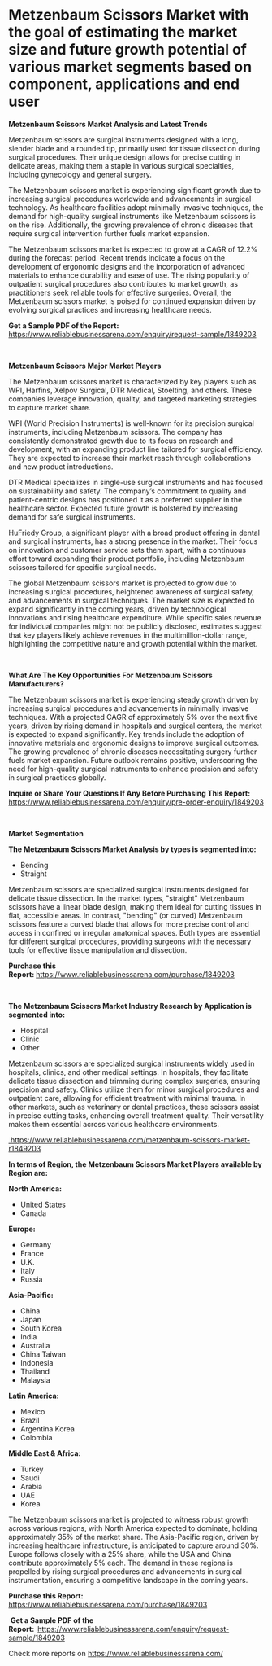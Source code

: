 <p><h1>Metzenbaum Scissors Market with the goal of estimating the market size and future growth potential of various market segments based on component, applications and end user</h1></p><p><strong>Metzenbaum Scissors Market Analysis and Latest Trends</strong></p>
<p><p>Metzenbaum scissors are surgical instruments designed with a long, slender blade and a rounded tip, primarily used for tissue dissection during surgical procedures. Their unique design allows for precise cutting in delicate areas, making them a staple in various surgical specialties, including gynecology and general surgery.</p><p>The Metzenbaum scissors market is experiencing significant growth due to increasing surgical procedures worldwide and advancements in surgical technology. As healthcare facilities adopt minimally invasive techniques, the demand for high-quality surgical instruments like Metzenbaum scissors is on the rise. Additionally, the growing prevalence of chronic diseases that require surgical intervention further fuels market expansion. </p><p>The Metzenbaum scissors market is expected to grow at a CAGR of 12.2% during the forecast period. Recent trends indicate a focus on the development of ergonomic designs and the incorporation of advanced materials to enhance durability and ease of use. The rising popularity of outpatient surgical procedures also contributes to market growth, as practitioners seek reliable tools for effective surgeries. Overall, the Metzenbaum scissors market is poised for continued expansion driven by evolving surgical practices and increasing healthcare needs.</p></p>
<p><strong>Get a Sample PDF of the Report:&nbsp;</strong> <a href="https://www.reliablebusinessarena.com/enquiry/request-sample/1849203?utm_campaign=3095&utm_medium=2&utm_source=Github&utm_content=ia&utm_term=04032025&utm_id=metzenbaum-scissors">https://www.reliablebusinessarena.com/enquiry/request-sample/1849203</a></p>
<p>&nbsp;</p>
<p><strong>Metzenbaum Scissors Major Market Players</strong></p>
<p><p>The Metzenbaum scissors market is characterized by key players such as WPI, Harfins, Xelpov Surgical, DTR Medical, Stoelting, and others. These companies leverage innovation, quality, and targeted marketing strategies to capture market share.</p><p>WPI (World Precision Instruments) is well-known for its precision surgical instruments, including Metzenbaum scissors. The company has consistently demonstrated growth due to its focus on research and development, with an expanding product line tailored for surgical efficiency. They are expected to increase their market reach through collaborations and new product introductions.</p><p>DTR Medical specializes in single-use surgical instruments and has focused on sustainability and safety. The company’s commitment to quality and patient-centric designs has positioned it as a preferred supplier in the healthcare sector. Expected future growth is bolstered by increasing demand for safe surgical instruments.</p><p>HuFriedy Group, a significant player with a broad product offering in dental and surgical instruments, has a strong presence in the market. Their focus on innovation and customer service sets them apart, with a continuous effort toward expanding their product portfolio, including Metzenbaum scissors tailored for specific surgical needs.</p><p>The global Metzenbaum scissors market is projected to grow due to increasing surgical procedures, heightened awareness of surgical safety, and advancements in surgical techniques. The market size is expected to expand significantly in the coming years, driven by technological innovations and rising healthcare expenditure. While specific sales revenue for individual companies might not be publicly disclosed, estimates suggest that key players likely achieve revenues in the multimillion-dollar range, highlighting the competitive nature and growth potential within the market.</p></p>
<p>&nbsp;</p>
<p><strong>What Are The Key Opportunities For Metzenbaum Scissors Manufacturers?</strong></p>
<p><p>The Metzenbaum scissors market is experiencing steady growth driven by increasing surgical procedures and advancements in minimally invasive techniques. With a projected CAGR of approximately 5% over the next five years, driven by rising demand in hospitals and surgical centers, the market is expected to expand significantly. Key trends include the adoption of innovative materials and ergonomic designs to improve surgical outcomes. The growing prevalence of chronic diseases necessitating surgery further fuels market expansion. Future outlook remains positive, underscoring the need for high-quality surgical instruments to enhance precision and safety in surgical practices globally.</p></p>
<p><strong>Inquire or Share Your Questions If Any Before Purchasing This Report:</strong> <a href="https://www.reliablebusinessarena.com/enquiry/pre-order-enquiry/1849203?utm_campaign=3095&utm_medium=2&utm_source=Github&utm_content=ia&utm_term=04032025&utm_id=metzenbaum-scissors">https://www.reliablebusinessarena.com/enquiry/pre-order-enquiry/1849203</a></p>
<p>&nbsp;</p>
<p><strong>Market Segmentation</strong></p>
<p><strong>The Metzenbaum Scissors Market Analysis by types is segmented into:</strong></p>
<p><ul><li>Bending</li><li>Straight</li></ul></p>
<p><p>Metzenbaum scissors are specialized surgical instruments designed for delicate tissue dissection. In the market types, "straight" Metzenbaum scissors have a linear blade design, making them ideal for cutting tissues in flat, accessible areas. In contrast, "bending" (or curved) Metzenbaum scissors feature a curved blade that allows for more precise control and access in confined or irregular anatomical spaces. Both types are essential for different surgical procedures, providing surgeons with the necessary tools for effective tissue manipulation and dissection.</p></p>
<p><strong>Purchase this Report:&nbsp;</strong><a href="https://www.reliablebusinessarena.com/purchase/1849203?utm_campaign=3095&utm_medium=2&utm_source=Github&utm_content=ia&utm_term=04032025&utm_id=metzenbaum-scissors">https://www.reliablebusinessarena.com/purchase/1849203</a></p>
<p>&nbsp;</p>
<p><strong>The Metzenbaum Scissors Market Industry Research by Application is segmented into:</strong></p>
<p><ul><li>Hospital</li><li>Clinic</li><li>Other</li></ul></p>
<p><p>Metzenbaum scissors are specialized surgical instruments widely used in hospitals, clinics, and other medical settings. In hospitals, they facilitate delicate tissue dissection and trimming during complex surgeries, ensuring precision and safety. Clinics utilize them for minor surgical procedures and outpatient care, allowing for efficient treatment with minimal trauma. In other markets, such as veterinary or dental practices, these scissors assist in precise cutting tasks, enhancing overall treatment quality. Their versatility makes them essential across various healthcare environments.</p></p>
<p><a href="https://www.reliablebusinessarena.com/metzenbaum-scissors-market-r1849203?utm_campaign=3095&utm_medium=2&utm_source=Github&utm_content=ia&utm_term=04032025&utm_id=metzenbaum-scissors">&nbsp;https://www.reliablebusinessarena.com/metzenbaum-scissors-market-r1849203</a></p>
<p><strong>In terms of Region, the Metzenbaum Scissors Market Players available by Region are:</strong></p>
<p>
    <p> <strong> North America: </strong>
        <ul>
            <li>United States</li>
            <li>Canada</li>
        </ul>
        </p> 
    <p> <strong> Europe: </strong>
        <ul>
            <li>Germany</li>
            <li>France</li>
            <li>U.K.</li>
            <li>Italy</li>
            <li>Russia</li>
        </ul>
        </p> 
    <p> <strong> Asia-Pacific: </strong>
        <ul>
            <li>China</li>
            <li>Japan</li>
            <li>South Korea</li>
            <li>India</li>
            <li>Australia</li>
            <li>China Taiwan</li>
            <li>Indonesia</li>
            <li>Thailand</li>
            <li>Malaysia</li>
        </ul>
        </p> 
    <p> <strong> Latin America: </strong>
        <ul>
            <li>Mexico</li>
            <li>Brazil</li>
            <li>Argentina Korea</li>
            <li>Colombia</li>
        </ul>
        </p> 
    <p> <strong> Middle East & Africa: </strong>
        <ul>
            <li>Turkey</li>
            <li>Saudi</li>
            <li>Arabia</li>
            <li>UAE</li>
            <li>Korea</li>
        </ul>
    </p>
    </p>
<p><p>The Metzenbaum scissors market is projected to witness robust growth across various regions, with North America expected to dominate, holding approximately 35% of the market share. The Asia-Pacific region, driven by increasing healthcare infrastructure, is anticipated to capture around 30%. Europe follows closely with a 25% share, while the USA and China contribute approximately 5% each. The demand in these regions is propelled by rising surgical procedures and advancements in surgical instrumentation, ensuring a competitive landscape in the coming years.</p></p>
<p><strong>Purchase this Report: </strong><a href="https://www.reliablebusinessarena.com/purchase/1849203?utm_campaign=3095&utm_medium=2&utm_source=Github&utm_content=ia&utm_term=04032025&utm_id=metzenbaum-scissors">https://www.reliablebusinessarena.com/purchase/1849203</a></p>
<p>&nbsp;<strong>Get a Sample PDF of the Report:&nbsp;&nbsp;</strong><a href="https://www.reliablebusinessarena.com/enquiry/request-sample/1849203?utm_campaign=3095&utm_medium=2&utm_source=Github&utm_content=ia&utm_term=04032025&utm_id=metzenbaum-scissors">https://www.reliablebusinessarena.com/enquiry/request-sample/1849203</a></p>
<p><strong></strong></p>
<p>Check more reports on <a href="https://www.reliablebusinessarena.com/?utm_campaign=3095&utm_medium=2&utm_source=Github&utm_content=ia&utm_term=04032025&utm_id=metzenbaum-scissors">https://www.reliablebusinessarena.com/</a></p>